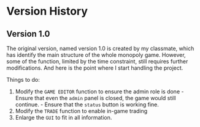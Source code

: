 # Version History
## Version 1.0
The original version, named version 1.0 is created by my classmate, which has identify the main structure of the whole monopoly game. 
However, some of the function, limited by the time constraint, still requires further modifications. And here is the point where I start handling the project.  
  
Things to do:  
  1. Modify the `GAME EDITOR` function to ensure the admin role is done
    - Ensure that even the `admin` panel is closed, the game would still continue.
    - Ensure that the `status` button is working fine.
  3. Modify the `TRADE` function to enable in-game trading
  4. Enlarge the `GUI` to fit in all information.
